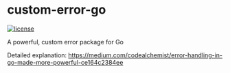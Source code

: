 # custom-error-go

[![license](https://img.shields.io/github/license/abhinav-codealchemist/custom-error-go.svg?style=flat-square)](https://github.com/abhinav-codealchemist/custom-error-go/blob/main/LICENSE)

A powerful, custom error package for Go

Detailed explanation: https://medium.com/codealchemist/error-handling-in-go-made-more-powerful-ce164c2384ee
